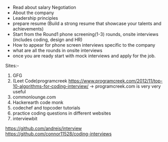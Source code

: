 - Read about salary Negotiation
- About the company
- Leadership principles
- prepare resume (Build a strong resume that showcase your talents and achievements)
- Start from the Round1 phone screening(1-3) rounds, onsite interviews (includes coding, design and HR)
- How to appear for phone screen interviews specific to the company
- what are all the rounds in onsite interviews
- once you are ready start with mock interviews and apply for the job.

Sites:-
1. GFG 
2. (Leet Code)programcreek https://www.programcreek.com/2012/11/top-10-algorithms-for-coding-interview/ -> programcreek.com is very very useful
3. commonlounge.com  
4. Hackerearth code monk
5. codechef and topcoder tutorials
6. practice coding questions in different websites
7. interviewbit

https://github.com/andreis/interview
https://github.com/connor11528/coding-interviews
